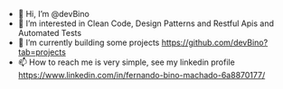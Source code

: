 - 👋 Hi, I’m @devBino
- 👀 I’m interested in Clean Code, Design Patterns and Restful Apis and Automated Tests
- 🌱 I’m currently building some projects https://github.com/devBino?tab=projects
- 📫 How to reach me is very simple, see my linkedin profile https://www.linkedin.com/in/fernando-bino-machado-6a8870177/
